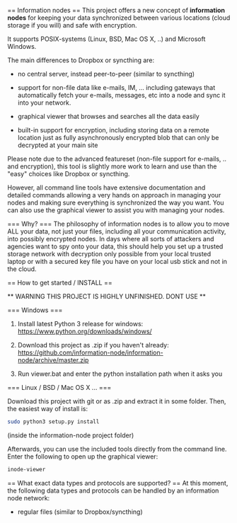 
== Information nodes ==
This project offers a new concept of **information nodes** for keeping your
data synchronized between various locations (cloud storage if you will) and
safe with encryption.

It supports POSIX-systems (Linux, BSD, Mac OS X, ..) and Microsoft Windows.

The main differences to Dropbox or syncthing are:

* no central server, instead peer-to-peer (similar to syncthing)

* support for non-file data like e-mails, IM, ... including gateways that
  automatically fetch your e-mails, messages, etc into a node and sync it into
  your network.

* graphical viewer that browses and searches all the data easily

* built-in support for encryption, including storing data on a remote location
  just as fully asynchronously encrypted blob that can only be decrypted at
  your main site

Please note due to the advanced featureset (non-file support for e-mails, ..
and encryption), this tool is slightly more work to learn and use than
the "easy" choices like Dropbox or syncthing.

However, all command line tools have extensive documentation and detailed
commands allowing a very hands on approach in managing your nodes and making
sure everything is synchronized the way you want. You can also use the
graphical viewer to assist you with managing your nodes.

=== Why? ===
The philosophy of information nodes is to allow you to move ALL your data,
not just your files, including all your communication activity, into
possibly encrypted nodes. In days where all sorts of attackers and
agencies want to spy onto your data, this should help you set up a trusted
storage network with decryption only possible from your local trusted laptop
or with a secured key file you have on your local usb stick and not in the
cloud.

== How to get started / INSTALL ==

** WARNING THIS PROJECT IS HIGHLY UNFINISHED. DONT USE **

=== Windows ===

1. Install latest Python 3 release for windows: https://www.python.org/downloads/windows/

2. Download this project as .zip if you haven't already: https://github.com/information-node/information-node/archive/master.zip

3. Run viewer.bat and enter the python installation path when it asks you

=== Linux / BSD / Mac OS X ... ===

Download this project with git or as .zip and extract it in some folder.
Then, the easiest way of install is:

```bash
sudo python3 setup.py install
```
(inside the information-node project folder)

Afterwards, you can use the included tools directly from the command line.
Enter the following to open up the graphical viewer:

```bash
inode-viewer
```

== What exact data types and protocols are supported? ==
At this moment, the following data types and protocols can be handled by
an information node network:

* regular files (similar to Dropbox/syncthing)


